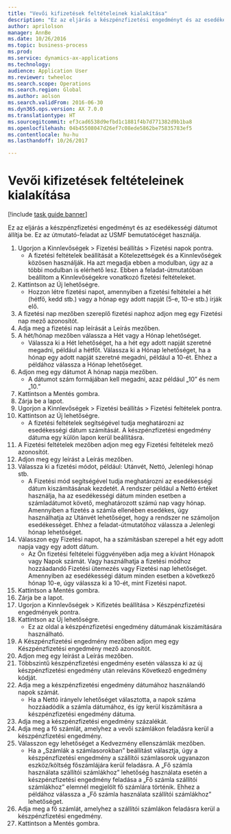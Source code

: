 ```yaml
--- 
title: "Vevői kifizetések feltételeinek kialakítása"
description: "Ez az eljárás a készpénzfizetési engedményt és az esedékességi dátumot állítja be."
author: aprilolson
manager: AnnBe
ms.date: 10/26/2016
ms.topic: business-process
ms.prod: 
ms.service: dynamics-ax-applications
ms.technology: 
audience: Application User
ms.reviewer: twheeloc
ms.search.scope: Operations
ms.search.region: Global
ms.author: aolson
ms.search.validFrom: 2016-06-30
ms.dyn365.ops.version: AX 7.0.0
ms.translationtype: HT
ms.sourcegitcommit: ef3cad6538d9efbd1c1881f4b7d771382d9b1ba8
ms.openlocfilehash: 04b45508047d26ef7c08ede5862be75835783ef5
ms.contentlocale: hu-hu
ms.lasthandoff: 10/26/2017

---
```

# <a name="establish-customer-payment-terms"></a>Vevői kifizetések feltételeinek kialakítása

[!include [task guide banner](../../includes/task-guide-banner.md)]

Ez az eljárás a készpénzfizetési engedményt és az esedékességi dátumot állítja be. Ez az útmutató-feladat az USMF bemutatócéget használja.

1. Ugorjon a Kinnlevőségek > Fizetési beállítás > Fizetési napok pontra.
    * A fizetési feltételek beállítását a Kötelezettségek és a Kinnlevőségek közösen használják. Ha azt megadja ebben a modulban, úgy az a többi modulban is elérhető lesz. Ebben a feladat-útmutatóban beállítom a Kinnlevőségekre vonatkozó fizetési feltételeket.  
2. Kattintson az Új lehetőségre.
    * Hozzon létre fizetési napot, amennyiben a fizetési feltételei a hét (hétfő, kedd stb.) vagy a hónap egy adott napját (5-e, 10-e stb.) írják elő.  
3. A fizetési nap mezőben szereplő fizetési naphoz adjon meg egy Fizetési nap mező azonosítót.
4. Adja meg a fizetési nap leírását a Leírás mezőben.
5. A hét/hónap mezőben válassza a Hét vagy a Hónap lehetőséget.
    * Válassza ki a Hét lehetőséget, ha a hét egy adott napját szeretné megadni, például a hétfőt. Válassza ki a Hónap lehetőséget, ha a hónap egy adott napját szeretné megadni, például a 10-ét. Ehhez a példához válassza a Hónap lehetőséget.  
6. Adjon meg egy dátumot A hónap napja mezőben.
    * A dátumot szám formájában kell megadni, azaz például „10” és nem „10.”  
7. Kattintson a Mentés gombra.
8. Zárja be a lapot.
9. Ugorjon a Kinnlevőségek > Fizetési beállítás > Fizetési feltételek pontra.
10. Kattintson az Új lehetőségre.
    * A fizetési feltételek segítségével tudja meghatározni az esedékességi dátum számítását. A készpénzfizetési engedmény dátuma egy külön lapon kerül beállításra.  
11. A Fizetési feltételek mezőben adjon meg egy Fizetési feltételek mező azonosítót.
12. Adjon meg egy leírást a Leírás mezőben.
13. Válassza ki a fizetési módot, például: Utánvét, Nettó, Jelenlegi hónap stb.
    * A Fizetési mód segítségével tudja meghatározni az esedékességi dátum kiszámításának kezdetét.  A rendszer például a Nettó értéket használja, ha az esedékességi dátum minden esetben a számladátumot követő, meghatározott számú nap vagy hónap. Amennyiben a fizetés a számla ellenében esedékes, úgy használhatja az Utánvét lehetőséget, hogy a rendszer ne számoljon esedékességet. Ehhez a feladat-útmutatóhoz válassza a Jelenlegi hónap lehetőséget.  
14. Válasszon egy Fizetési napot, ha a számításban szerepel a hét egy adott napja vagy egy adott dátum.
    * Az Ön fizetési feltételei függvényében adja meg a kívánt Hónapok vagy Napok számát. Vagy használhatja a fizetési módhoz hozzáadandó Fizetési ütemezés vagy Fizetési nap lehetőséget. Amennyiben az esedékességi dátum minden esetben a következő hónap 10-e, úgy válassza ki a 10-ét, mint Fizetési napot.  
15. Kattintson a Mentés gombra.
16. Zárja be a lapot.
17. Ugorjon a Kinnlevőségek > Kifizetés beállítása > Készpénzfizetési engedmények pontra.
18. Kattintson az Új lehetőségre.
    * Ez az oldal a készpénzfizetési engedmény dátumának kiszámítására használható.  
19. A Készpénzfizetési engedmény mezőben adjon meg egy Készpénzfizetési engedmény mező azonosítót.
20. Adjon meg egy leírást a Leírás mezőben.
21. Többszintű készpénzfizetési engedmény esetén válassza ki az új készpénzfizetési engedmény után releváns Következő engedmény kódját.
22. Adja meg a készpénzfizetési engedmény dátumához használandó napok számát.
    * Ha a Nettó irányelv lehetőséget választotta, a napok száma hozzáadódik a számla dátumához, és így kerül kiszámításra a készpénzfizetési engedmény dátuma.  
23. Adja meg a készpénzfizetési engedmény százalékát.
24. Adja meg a fő számlát, amelyhez a vevői számlákon feladásra kerül a készpénzfizetési engedmény.
25. Válasszon egy lehetőséget a Kedvezmény ellenszámlák mezőben.
    * Ha a „Számlák a számlasorokban” beállítást választja, úgy a készpénzfizetési engedmény a szállítói számlasorok ugyanazon eszköz/költség főszámlájára kerül feladásra. A „Fő számla használata szállítói számlákhoz” lehetőség használata esetén a készpénzfizetési engedmény feladása a „Fő számla szállítói számlákhoz” elemnél megjelölt fő számlára történik. Ehhez a példához válassza a „Fő számla használata szállítói számlákhoz” lehetőséget.  
26. Adja meg a fő számlát, amelyhez a szállítói számlákon feladásra kerül a készpénzfizetési engedmény.
27. Kattintson a Mentés gombra.


